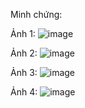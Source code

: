 Minh chứng:

Ảnh 1:
![image](https://github.com/user-attachments/assets/9ed4f278-ebb5-4784-aefa-af46fbab8672)



Ảnh 2:
![image](https://github.com/user-attachments/assets/5880b73a-c0f3-47f7-a17c-b3287b2ae51f)



Ảnh 3:
![image](https://github.com/user-attachments/assets/d0373a78-e316-4f6c-a358-b1b498214a00)


Ảnh 4:
![image](https://github.com/user-attachments/assets/a6766cb1-b25e-4116-9294-f58f9d4bb522)

